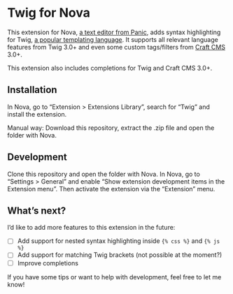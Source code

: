 # Twig for Nova

This extension for Nova, [a text editor from Panic](https://nova.app/), adds syntax highlighting for Twig, [a popular templating language](https://twig.symfony.com/). It supports all relevant language features from Twig 3.0+ and even some custom tags/filters from [Craft CMS](https://craftcms.com/) 3.0+.

This extension also includes completions for Twig and Craft CMS 3.0+.

## Installation

In Nova, go to “Extension > Extensions Library”, search for “Twig” and install the extension.

Manual way: Download this repository, extract the .zip file and open the folder with Nova.

## Development

Clone this repository and open the folder with Nova. In Nova, go to “Settings > General” and enable “Show extension development items in the Extension menu”. Then activate the extension via the “Extension” menu.

## What’s next?

I’d like to add more features to this extension in the future:

- [ ] Add support for nested syntax highlighting inside `{% css %}` and `{% js %}`
- [ ] Add support for matching Twig brackets (not possible at the moment?)
- [ ] Improve completions

If you have some tips or want to help with development, feel free to let me know!
